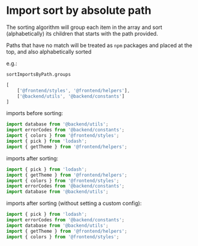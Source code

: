 # Import sort by absolute path

The sorting algorithm will group each item in the array and sort (alphabetically) its children that starts with the path provided.

Paths that have no match will be treated as `npm` packages and placed at the top, and also alphabetically sorted

e.g.:

`sortImportsByPath.groups`
```js
[
	['@frontend/styles', '@frontend/helpers'],
	['@backend/utils', '@backend/constants']
]
```

imports before sorting:
```js
import database from '@backend/utils';
import errorCodes from '@backend/constants';
import { colors } from '@frontend/styles';
import { pick } from 'lodash';
import { getTheme } from '@frontend/helpers';
```

imports after sorting:
```js
import { pick } from 'lodash';
import { getTheme } from '@frontend/helpers';
import { colors } from '@frontend/styles';
import errorCodes from '@backend/constants';
import database from '@backend/utils';
```

imports after sorting (without setting a custom config):
```js
import { pick } from 'lodash';
import errorCodes from '@backend/constants';
import database from '@backend/utils';
import { getTheme } from '@frontend/helpers';
import { colors } from '@frontend/styles';
```